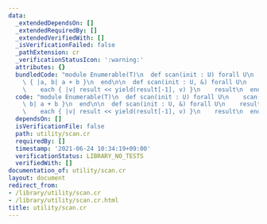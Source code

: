```yaml
---
data:
  _extendedDependsOn: []
  _extendedRequiredBy: []
  _extendedVerifiedWith: []
  _isVerificationFailed: false
  _pathExtension: cr
  _verificationStatusIcon: ':warning:'
  attributes: {}
  bundledCode: "module Enumerable(T)\n  def scan(init : U) forall U\n    scan(init)\
    \ { |a, b| a + b }\n  end\n\n  def scan(init : U, &) forall U\n    result = [init]\n\
    \    each { |v| result << yield(result[-1], v) }\n    result\n  end\nend\n"
  code: "module Enumerable(T)\n  def scan(init : U) forall U\n    scan(init) { |a,\
    \ b| a + b }\n  end\n\n  def scan(init : U, &) forall U\n    result = [init]\n\
    \    each { |v| result << yield(result[-1], v) }\n    result\n  end\nend\n"
  dependsOn: []
  isVerificationFile: false
  path: utility/scan.cr
  requiredBy: []
  timestamp: '2021-06-24 10:34:19+09:00'
  verificationStatus: LIBRARY_NO_TESTS
  verifiedWith: []
documentation_of: utility/scan.cr
layout: document
redirect_from:
- /library/utility/scan.cr
- /library/utility/scan.cr.html
title: utility/scan.cr
---
```

